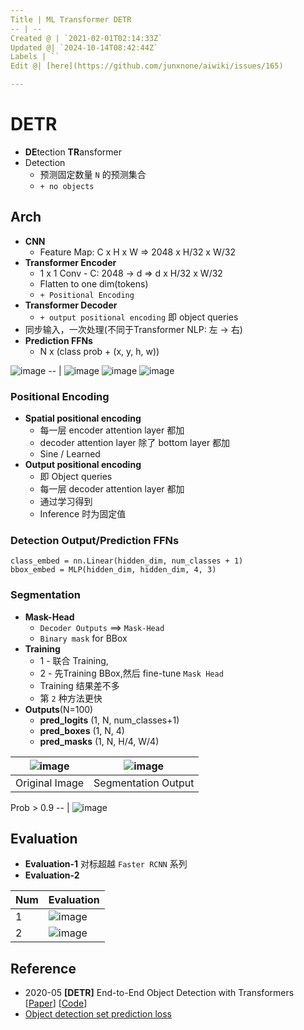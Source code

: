 ```yaml
---
Title | ML Transformer DETR
-- | --
Created @ | `2021-02-01T02:14:33Z`
Updated @| `2024-10-14T08:42:44Z`
Labels | ``
Edit @| [here](https://github.com/junxnone/aiwiki/issues/165)

---
```


# DETR

- **DE**tection **TR**ansformer
- Detection
  - 预测固定数量 `N` 的预测集合
  - `+ no objects`

## Arch
- **CNN** 
  - Feature Map: C x H x W ⇒ 2048 x H/32 x W/32
- **Transformer Encoder** 
  - 1 x 1 Conv -  C: 2048 → d ⇒ d x H/32 x W/32
  - Flatten to one dim(tokens)
  - `+ Positional Encoding`
- **Transformer Decoder**
  - `+ output positional encoding` 即 object queries
 - 同步输入，一次处理(不同于Transformer NLP: 左 → 右)
- **Prediction FFNs** 
  - N x (class prob + (x, y, h, w))


![image](https://user-images.githubusercontent.com/2216970/106407171-5894d700-6476-11eb-94a0-71587ca7e8bd.png)
-- | 
![image](https://user-images.githubusercontent.com/2216970/115985742-d7b22b00-a5df-11eb-83c4-37ac6f0feaa6.png)
![image](https://user-images.githubusercontent.com/2216970/115986077-3035f800-a5e1-11eb-9bb6-1f8c801eddb3.png)
![image](https://user-images.githubusercontent.com/2216970/115987203-9d985780-a5e6-11eb-944c-430ddf10e731.png)

### Positional Encoding
- **Spatial positional encoding**
  - 每一层 encoder attention layer 都加
  - decoder attention layer 除了 bottom layer 都加
  - Sine / Learned
- **Output positional encoding**
  - 即 Object queries
  - 每一层 decoder attention layer 都加
  - 通过学习得到
  - Inference 时为固定值

### Detection Output/Prediction FFNs

```
class_embed = nn.Linear(hidden_dim, num_classes + 1)
bbox_embed = MLP(hidden_dim, hidden_dim, 4, 3)
```

### Segmentation
- **Mask-Head**
  - `Decoder Outputs` ==> `Mask-Head`
  - `Binary mask` for  BBox
- **Training** 
  - 1 - 联合 Training, 
  - 2 - 先Training BBox,然后 fine-tune `Mask Head`
  - Training 结果差不多
  - 第 `2` 种方法更快
- **Outputs**(N=100)
  - **pred_logits** (1, N,  num_classes+1)
  - **pred_boxes** (1, N, 4)
  - **pred_masks** (1, N, H/4, W/4)

![image](https://user-images.githubusercontent.com/2216970/115989359-852d3a80-a5f0-11eb-9b80-0fac1b6523c8.png) | ![image](https://user-images.githubusercontent.com/2216970/115989352-7e062c80-a5f0-11eb-8adc-73041922ed69.png)
-- | --
Original Image | Segmentation Output


Prob > 0.9
-- |
![image](https://user-images.githubusercontent.com/2216970/115989280-367fa080-a5f0-11eb-9ef8-633f51892c60.png) 


## Evaluation
- **Evaluation-1** 对标超越 `Faster RCNN` 系列
- **Evaluation-2**

Num | Evaluation
-- | --
1 | ![image](https://user-images.githubusercontent.com/2216970/115985810-2b247900-a5e0-11eb-9a06-6d820c5b5135.png)
2 | ![image](https://user-images.githubusercontent.com/2216970/115985843-4b543800-a5e0-11eb-807e-02dc200453ed.png)



## Reference
- 2020-05 **[DETR]** End-to-End Object Detection with Transformers [[Paper](https://arxiv.org/abs/2005.12872v3)] [[Code](https://github.com/facebookresearch/detr)] 
- [Object detection set prediction loss](https://senyang-ml.github.io/2020/06/04/detr/)

